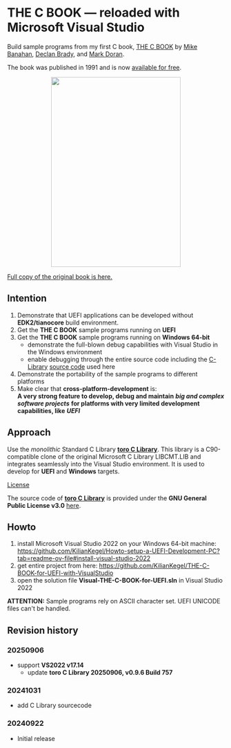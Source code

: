 # THE C BOOK — reloaded with Microsoft Visual Studio

Build sample programs from my first C book, [THE C BOOK](https://publications.gbdirect.co.uk/c_book/) by 
[Mike Banahan](https://www.linkedin.com/in/mike-banahan-60a548/), [Declan Brady](https://www.linkedin.com/in/declantbrady/), and [Mark Doran](https://www.linkedin.com/in/mark-doran-81ba3281/).

The book was published in 1991 and is now [available for free](https://publications.gbdirect.co.uk/c_book/copyright.html).<br>

<p align="center">
	<img src="https://github.com/KilianKegel/4KPages-THECBOOK/blob/main/images/THECBOOK_FFF.jpg" width="300" height="439">
</p>

[Full copy of the original book is here.](https://github.com/KilianKegel/4KPages-THECBOOK/blob/main/README.md#4kpages-thecbook)

## Intention
1. Demonstrate that UEFI applications can be developed without **EDK2/tianocore** build environment.
2. Get the **THE C BOOK** sample programs running on **UEFI**
3. Get the **THE C BOOK** sample programs running on **Windows 64-bit**
	* demonstrate the full-blown debug capabilities with Visual Studio in the Windows environment
	* enable debugging through the entire source code including the [C-Library](https://github.com/KilianKegel/toro-C-Library?tab=readme-ov-file#toro-c-library-formerly-known-as-torito-c-library) [source code](https://github.com/KilianKegel/Visual-TORO-C-LIBRARY-for-UEFI) used here
4. Demonstrate the portability of the sample programs to different platforms
5. Make clear that **cross-platform-development** is:<br>
   **A very strong feature to develop, debug and maintain** ***big and complex software projects*** **for platforms with very limited development capabilities, like** ***UEFI***

## Approach
Use the *monolithic* Standard C Library [**toro C Library**](https://github.com/KilianKegel/toro-C-Library?tab=readme-ov-file#toro-c-library-formerly-known-as-torito-c-library).
This library is a C90-compatible clone of the original Microsoft C Library LIBCMT.LIB
and integrates seamlessly into the Visual Studio environment. 
It is used to develop for **UEFI** and **Windows** targets.

[License](https://github.com/KilianKegel/toro-C-Library?tab=License-1-ov-file)

The source code of [**toro C Library**](https://github.com/KilianKegel/toro-C-Library?tab=readme-ov-file#toro-c-library-formerly-known-as-torito-c-library) is
provided under the **GNU General Public License v3.0** [here](https://github.com/KilianKegel/Visual-TORO-C-LIBRARY-for-UEFI).

## Howto
1. install Microsoft Visual Studio 2022 on your Windows 64-bit machine: https://github.com/KilianKegel/Howto-setup-a-UEFI-Development-PC?tab=readme-ov-file#install-visual-studio-2022
2. get entire project from here: https://github.com/KilianKegel/THE-C-BOOK-for-UEFI-with-VisualStudio
3. open the solution file **Visual-THE-C-BOOK-for-UEFI.sln** in Visual Studio 2022

**ATTENTION:** Sample programs rely on ASCII character set. UEFI UNICODE files can't be handled.

## Revision history
### 20250906
* support **VS2022 v17.14**
    * update **toro C Library 20250906, v0.9.6 Build 757**
### 20241031
* add C Library sourcecode
### 20240922
* Initial release
